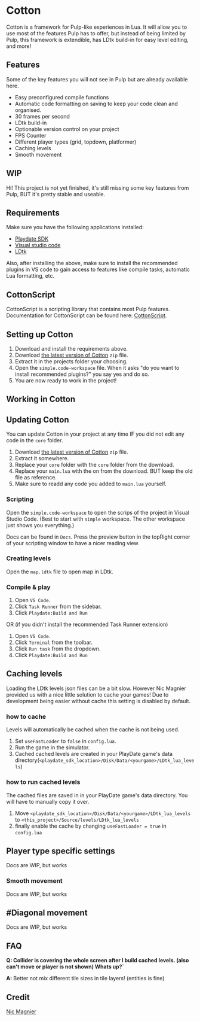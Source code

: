 # Cotton

Cotton is a framework for Pulp-like experiences in Lua. It will allow you to use most of the features Pulp has to offer, but instead of being limited by Pulp, this framework is extendible, has LDtk build-in for easy level editing, and more!

## Features

Some of the key features you will not see in Pulp but are already available here.

* Easy preconfigured compile functions
* Automatic code formatting on saving to keep your code clean and organised.
* 30 frames per second
* LDtk build-in
* Optionable version control on your project
* FPS Counter
* Different player types (grid, topdown, platformer)
* Caching levels
* Smooth movement

## WIP

Hi! This project is not yet finished, it's still missing some key features from Pulp, BUT it's pretty stable and useable.

## Requirements

Make sure you have the following applications installed:

* [Playdate SDK](https://play.date/dev/) 
* [Visual studio code](https://code.visualstudio.com/)
* [LDtk](https://ldtk.io/)

Also, after installing the above, make sure to install the recommended plugins in VS code to gain access to features like compile tasks, automatic Lua formatting, etc.

## CottonScript

CottonScript is a scripting library that contains most Pulp features.
Documentation for CottonScript can be found here: [CottonScript](https://github.com/unbelievableflavour/Cotton/blob/master/Docs/CottonScript.md).

## Setting up Cotton

1. Download and install the requirements above.
2. Download [the latest version of Cotton](https://github.com/unbelievableflavour/Cotton/releases) `zip` file.
3. Extract it in the projects folder your choosing.
4. Open the `simple.code-workspace` file. When it asks "do you want to install recommended plugins?" you say yes and do so.
5. You are now ready to work in the project!

## Working in Cotton

## Updating Cotton

You can update Cotton in your project at any time IF you did not edit any code in the `core` folder.

1. Download [the latest version of Cotton](https://github.com/unbelievableflavour/Cotton/releases) `zip` file.
2. Extract it somewhere.
3. Replace your `core` folder with the `core` folder from the download.
4. Replace your `main.lua` with the on from the download. BUT keep the old file as reference.
5. Make sure to readd any code you added to `main.lua` yourself.

### Scripting

Open the `simple.code-workspace` to open the scrips of the project in Visual Studio Code.
(Best to start with `simple` workspace. The other workspace just shows you everything.)

Docs can be found in `Docs`. Press the preview button in the topRight corner of your scripting window to have a nicer reading view.

### Creating levels

Open the `map.ldtk` file to open map in LDtk.

### Compile & play

1. Open `VS Code`.
2. Click `Task Runner` from the sidebar.
3. Click `Playdate:Build and Run`

OR (if you didn't install the recommended Task Runner extension)

1. Open `VS Code`.
1. Click `Terminal` from the toolbar.
1. Click `Run task` from the dropdown.
1. Click `Playdate:Build and Run`

## Caching levels

Loading the LDtk levels json files can be a bit slow. However Nic Magnier provided us with a nice little solution to cache your games!
Due to development being easier without cache this setting is disabled by default.

### how to cache

Levels will automatically be cached when the cache is not being used. 

1. Set `useFastLoader` to `false` in `config.lua`.
2. Run the game in the simulator.
3. Cached cached levels are created in your PlayDate game's data directory(`<playdate_sdk_location>/Disk/Data/<yourgame>/LDtk_lua_levels`)

### how to run cached levels

The cached files are saved in in your PlayDate game's data directory. You will have to manually copy it over.

1. Move `<playdate_sdk_location>/Disk/Data/<yourgame>/LDtk_lua_levels` to `<this_project>/Source/levels/LDtk_lua_levels`
2. finally enable the cache by changing `useFastLoader = true` in `config.lua`



## Player type specific settings

Docs are WIP, but works

### Smooth movement

Docs are WIP, but works

## #Diagonal movement

Docs are WIP, but works

## FAQ

**Q: Collider is covering the whole screen after I build cached levels. (also can't move or player is not shown) Whats up?`**

**A:** Better not mix different tile sizes in tile layers! (entities is fine)

## Credit

[Nic Magnier](https://github.com/NicMagnier)
